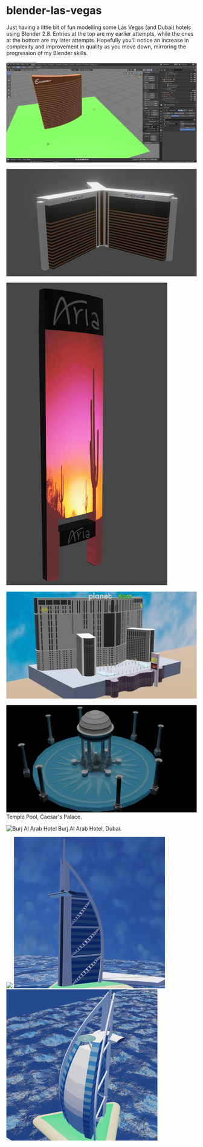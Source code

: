 <!-- Note: none of the attempted css solutions work.  see https://www.xaprb.com/blog/how-to-style-images-with-markdown/ -->
<!-- I'm just leaving in in case I feel like trying to get it to work again -->
<head>
<link rel="stylesheet" type="text/css" href="/readme.css">
</head>
<!-- <style>
img[src~="fixed_size_img_2"]
  display: block;
  max-width:200px;
  max-height: 200px;
  width: auto;
  height: auto;
}
</style> -->

# blender-las-vegas
Just having a little bit of fun modelling some Las Vegas (and Dubai) hotels using Blender 2.8.  Entries at the top are my earlier attempts, while the ones at the bottom are my later attempts.  Hopefully you'll notice an increase in complexity and improvement in quality as you move down, mirroring the progression of my Blender skills.

![Encore Hotel](assets/encore_screen_shot.png)

![mirage_render](assets/mirage_render_screen_shot.png)

<!-- <img src="assets/aria_neon_sign.png" style="height: 50%; width: 50%" /> -->
<img src="assets/aria_neon_sign.png" height="800" />
<!-- ![aria_neon_sign](assets/aria_neon_sign.png) -->

![ph_overview](hotels/planet_hollywood/renders/overview.png)

![temple_pool caesars palace](hotels/caesars_palace/renders/cycles_overview.png)
Temple Pool, Caesar's Palace.

![Burj Al Arab Hotel](hotels/burj_al_arab/renders/render_2.png#fixed_size_img_2)
Burj Al Arab Hotel, Dubai.

<!-- <img src="hotels/burj_al_arab/renders/render_2.png" style="height:100px;width:100px;" > -->
<!-- <img src="hotels/burj_al_arab/renders/render_2.png" style="display: block; max-width: 300px; max-height: 300px; width: auto; height:auto" class="fixed_size_img">
</img> -->
  <!-- style="display: block; max-width:200px; max-height: 200px; width: auto; height: auto; " -->
<img src="hotels/burj_al_arab/renders/ariel_shot.png" height="400"> </img>
<img src="hotels/burj_al_arab/renders/behind_shot.png" height="400"> </img>
<img src="hotels/burj_al_arab/renders/closeup.png" height="400"> </img>
